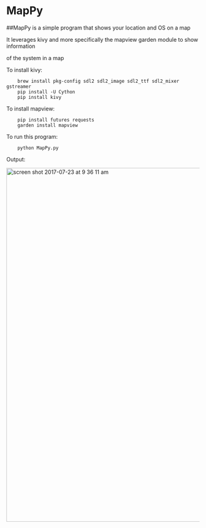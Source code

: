 # MapPy

##MapPy is a simple program that shows your location and OS on a map

It leverages kivy and more specifically the mapview garden module to show information

of the system in a map

To install kivy:

		brew install pkg-config sdl2 sdl2_image sdl2_ttf sdl2_mixer gstreamer
		pip install -U Cython
		pip install kivy

To install mapview:

		pip install futures requests
		garden install mapview

To run this program:

		python MapPy.py

Output:
	
<img width="922" alt="screen shot 2017-07-23 at 9 36 11 am" src="https://user-images.githubusercontent.com/16884900/28499828-d6d00974-6f8c-11e7-880e-eb752fcd2a8f.png">
